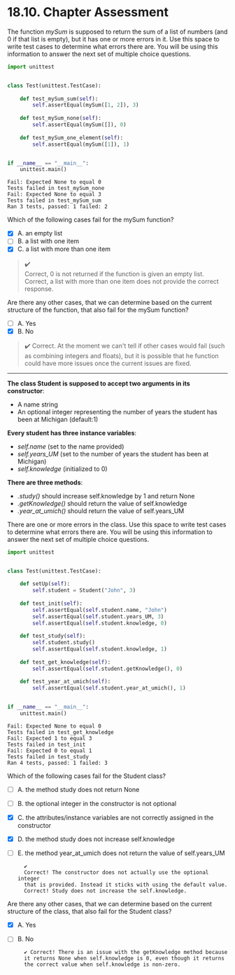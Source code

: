 # 18.10. Chapter Assessment

The function _mySum_ is supposed to return the sum of a list of numbers
(and 0 if that list is empty), but it has one or more errors in it.
Use this space to write test cases to determine what errors there are.
You will be using this information to answer the next set of multiple
choice questions.
```python
import unittest


class Test(unittest.TestCase):
    
    def test_mySum_sum(self):
        self.assertEqual(mySum([1, 2]), 3)
        
    def test_mySum_none(self):
        self.assertEqual(mySum([]), 0)
       
    def test_mySum_one_element(self):
        self.assertEqual(mySum([1]), 1)


if __name__ == "__main__":
    unittest.main()

```

    Fail: Expected None to equal 0
    Tests failed in test_mySum_none 
    Fail: Expected None to equal 3
    Tests failed in test_mySum_sum 
    Ran 3 tests, passed: 1 failed: 2

Which of the following cases fail for the mySum function?

- [X] A. an empty list
- [ ] B. a list with one item
- [X] C. a list with more than one item

> ✔️\
> Correct, 0 is not returned if the function is given an empty list.\
> Correct, a list with more than one item does not provide the correct response.

Are there any other cases, that we can determine based on the current
structure of the function, that also fail for the mySum function?

- [ ] A. Yes
- [X] B. No

> ✔️ Correct. At the moment we can't tell if other cases would fail
> (such as combining integers and floats), but it is possible that 
> he function could have more issues once the current issues are fixed.

---

**The class Student is supposed to accept two arguments in its constructor**:
  - A name string
  - An optional integer representing the number of years the student has been at Michigan (default:1)

**Every student has three instance variables**:
  - _self.name_ (set to the name provided)
  - _self.years_UM_ (set to the number of years the student has been at Michigan)
  - _self.knowledge_ (initialized to 0)

**There are three methods**:
  - _.study()_ should increase self.knowledge by 1 and return None
  - _.getKnowledge()_ should return the value of self.knowledge
  - _.year_at_umich()_ should return the value of self.years_UM

There are one or more errors in the class. Use this space to write test cases
to determine what errors there are. You will be using this information to
answer the next set of multiple choice questions.
```python
import unittest


class Test(unittest.TestCase):
    
    def setUp(self):
        self.student = Student("John", 3)
    
    def test_init(self):
        self.assertEqual(self.student.name, "John")
        self.assertEqual(self.student.years_UM, 3)
        self.assertEqual(self.student.knowledge, 0)
    
    def test_study(self):
        self.student.study()
        self.assertEqual(self.student.knowledge, 1)
    
    def test_get_knowledge(self):
        self.assertEqual(self.student.getKnowledge(), 0)
    
    def test_year_at_umich(self):
        self.assertEqual(self.student.year_at_umich(), 1)


if __name__ == "__main__":
    unittest.main()

```

    Fail: Expected None to equal 0
    Tests failed in test_get_knowledge 
    Fail: Expected 1 to equal 3
    Tests failed in test_init 
    Fail: Expected 0 to equal 1
    Tests failed in test_study 
    Ran 4 tests, passed: 1 failed: 3

Which of the following cases fail for the Student class?
- [ ] A. the method study does not return None
- [ ] B. the optional integer in the constructor is not optional
- [X] C. the attributes/instance variables are not correctly assigned in the constructor
- [X] D. the method study does not increase self.knowledge
- [ ] E. the method year_at_umich does not return the value of self.years_UM

        ✔️
        Correct! The constructor does not actually use the optional integer
        that is provided. Instead it sticks with using the default value.
        Correct! Study does not increase the self.knowledge.

Are there any other cases, that we can determine based on the current
structure of the class, that also fail for the Student class?

- [X] A. Yes 
- [ ] B. No

        ✔️ Correct! There is an issue with the getKnowledge method because
        it returns None when self.knowledge is 0, even though it returns
        the correct value when self.knowledge is non-zero.